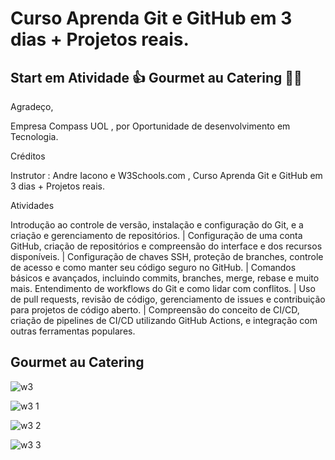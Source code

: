 # Curso Aprenda Git e GitHub em 3 dias + Projetos reais.

## Start em Atividade 👍 Gourmet au Catering 🧑‍💻 

Agradeço,

Empresa Compass UOL , por Oportunidade  de desenvolvimento em  Tecnologia.  

Créditos 

Instrutor : Andre Iacono e W3Schools.com , Curso Aprenda Git e GitHub em 3 dias + Projetos reais.

Atividades

Introdução ao controle de versão, instalação e configuração do Git, e a criação e gerenciamento de repositórios. | 
Configuração de uma conta GitHub, criação de repositórios e compreensão do interface e dos recursos disponíveis. | 
Configuração de chaves SSH, proteção de branches, controle de acesso e como manter seu código seguro no GitHub. | 
Comandos básicos e avançados, incluindo commits, branches, merge, rebase e muito mais. 
Entendimento de workflows do Git e como lidar com conflitos. |
Uso de pull requests, revisão de código, gerenciamento de issues e contribuição para projetos de código aberto. 
| Compreensão do conceito de CI/CD, criação de pipelines de CI/CD utilizando GitHub Actions, e integração com outras ferramentas populares.

## Gourmet au Catering

![w3](https://github.com/user-attachments/assets/a4248be0-5aea-4102-9ef4-ad3dd5d6f509)

![w3 1](https://github.com/user-attachments/assets/78012ad8-d670-485b-83c0-ff76c57fa705)

![w3 2](https://github.com/user-attachments/assets/d500cf87-71de-4976-a32d-e06a221760e8)

![w3 3](https://github.com/user-attachments/assets/90d98fc7-d404-4c96-86d9-1260ae5b96e1)



